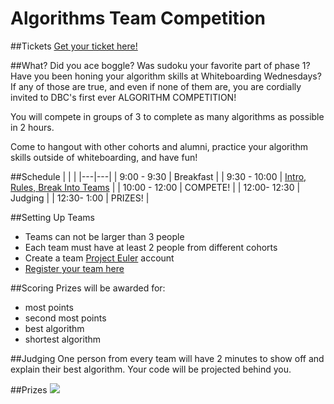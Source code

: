 # Algorithms Team Competition

##Tickets
[Get your ticket here!](http://www.eventbrite.com/e/algorithm-competition-tickets-18183793215)

##What?
Did you ace boggle? Was sudoku your favorite part of phase 1? Have you been honing your algorithm skills at Whiteboarding Wednesdays? If any of those are true, and even if none of them are, you are cordially invited to DBC's first ever ALGORITHM COMPETITION!

You will compete in groups of 3 to complete as many algorithms as possible in 2 hours. 

Come to hangout with other cohorts and alumni, practice your algorithm skills outside of whiteboarding, and have fun!

##Schedule
|  | |
|---|---|
| 9:00 - 9:30 | Breakfast |
| 9:30 - 10:00 | [Intro, Rules, Break Into Teams](https://docs.google.com/presentation/d/1APsjPIFvzNHjXkJvmGtBZA2EuiBmNcgMI5zZYOia6vU/edit?usp=sharing) |
| 10:00 - 12:00 | COMPETE! |
| 12:00- 12:30 | Judging |
| 12:30- 1:00 | PRIZES! |

##Setting Up Teams
- Teams can not be larger than 3 people
- Each team must have at least 2 people from different cohorts
- Create a team [Project Euler](https://projecteuler.net/) account
- [Register your team here](https://github.com/adowns01/algorithms-competition/blob/master/teams-roster.md)

##Scoring
Prizes will be awarded for: 
- most points 
- second most points
- best algorithm
- shortest algorithm

##Judging 
One person from every team will have 2 minutes to show off and explain their best algorithm. Your code will be projected behind you. 

##Prizes
![](https://cloud.githubusercontent.com/assets/7025605/9831890/799b1e38-591d-11e5-840a-94f2c14bf8a2.png)


